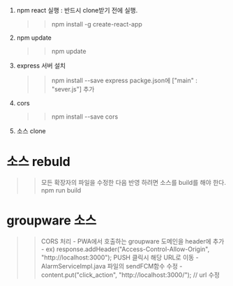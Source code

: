 1. npm react 실행 : 반드시 clone받기 전에 실행.
   > > npm install -g create-react-app
2. npm update
   > > npm update
3. express 서버 설치
   > > npm install --save express
   > > packge.json에 ["main" : "sever.js"] 추가
4. cors
   > >  npm install --save cors
5. 소스 clone

# 소스 rebuld
   > > 모든 확장자의 파일을 수정한 다음 반영 하려면 소스를 build를 해야 한다.
   > > npm run build

# groupware 소스
   > > CORS 처리
     - PWA에서 호출하는 groupware 도메인을 header에 추가
     - ex) response.addHeader("Access-Control-Allow-Origin", "http://localhost:3000");
   > > PUSH 클릭시 해당 URL로 이동
     - AlarmServiceImpl.java 파일의 sendFCM함수 수정
     - content.put("click_action", "http://localhost:3000/"); // url 수정
   